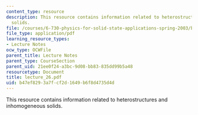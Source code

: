 ```yaml
---
content_type: resource
description: This resource contains information related to heterostructures and inhomogeneous
  solids.
file: /courses/6-730-physics-for-solid-state-applications-spring-2003/b47ef8293a7fcf2d1649b6f8d4735d4d_lecture_26.pdf
file_type: application/pdf
learning_resource_types:
- Lecture Notes
ocw_type: OCWFile
parent_title: Lecture Notes
parent_type: CourseSection
parent_uid: 21ee0f24-a3bc-9d08-bb83-835dd99b5a48
resourcetype: Document
title: lecture_26.pdf
uid: b47ef829-3a7f-cf2d-1649-b6f8d4735d4d
---
```

This resource contains information related to heterostructures and inhomogeneous solids.

